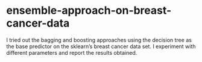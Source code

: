 # ensemble-approach-on-breast-cancer-data
I tried out the bagging and boosting approaches using the decision tree as the base predictor on the sklearn’s breast cancer data set. I experiment with different parameters and report the results obtained.
